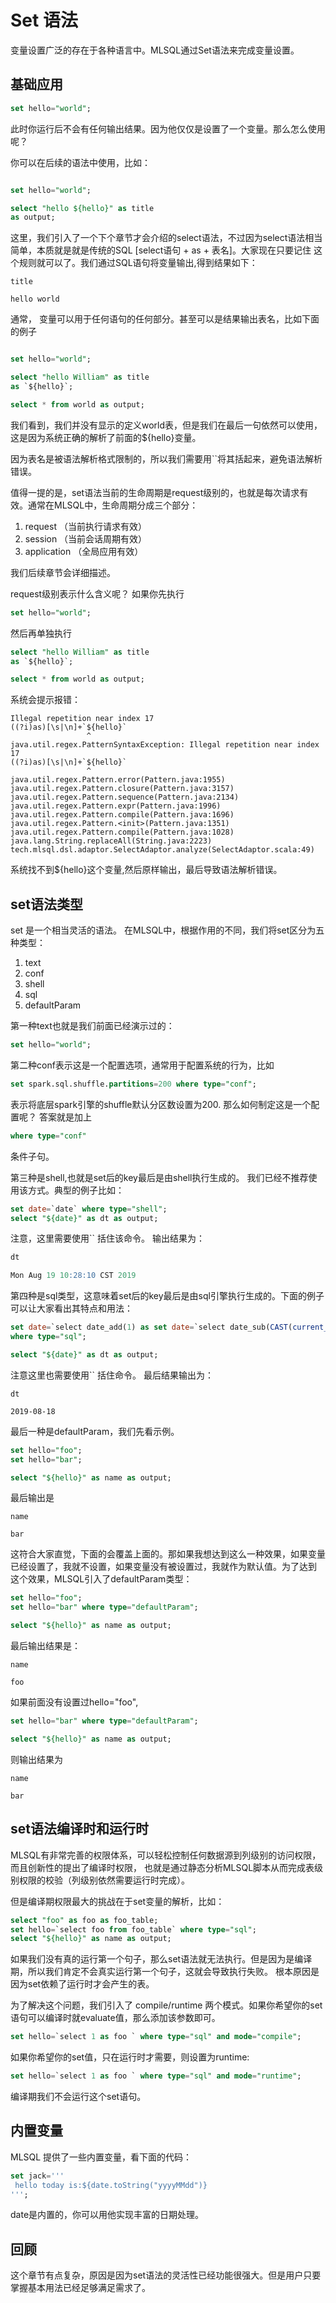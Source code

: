 # Set 语法

变量设置广泛的存在于各种语言中。MLSQL通过Set语法来完成变量设置。

## 基础应用

```sql
set hello="world";
```

此时你运行后不会有任何输出结果。因为他仅仅是设置了一个变量。那么怎么使用呢？

你可以在后续的语法中使用，比如：

```sql

set hello="world";

select "hello ${hello}" as title 
as output;
```

这里，我们引入了一个下个章节才会介绍的select语法，不过因为select语法相当简单，本质就是就是传统的SQL [select语句 + as + 表名]。大家现在只要记住
这个规则就可以了。我们通过SQL语句将变量输出,得到结果如下：


```
title

hello world
```
通常， 变量可以用于任何语句的任何部分。甚至可以是结果输出表名，比如下面的例子


```sql

set hello="world";

select "hello William" as title 
as `${hello}`;

select * from world as output;
```

我们看到，我们并没有显示的定义world表，但是我们在最后一句依然可以使用，这是因为系统正确的解析了前面的${hello}变量。

因为表名是被语法解析格式限制的，所以我们需要用``将其括起来，避免语法解析错误。


值得一提的是，set语法当前的生命周期是request级别的，也就是每次请求有效。通常在MLSQL中，生命周期分成三个部分：

1. request （当前执行请求有效）
2. session  （当前会话周期有效）
3. application （全局应用有效）

我们后续章节会详细描述。

request级别表示什么含义呢？ 如果你先执行

```sql
set hello="world";
```

然后再单独执行

```sql
select "hello William" as title 
as `${hello}`;

select * from world as output;
```

系统会提示报错：

```
Illegal repetition near index 17
((?i)as)[\s|\n]+`${hello}`
                 ^
java.util.regex.PatternSyntaxException: Illegal repetition near index 17
((?i)as)[\s|\n]+`${hello}`
                 ^
java.util.regex.Pattern.error(Pattern.java:1955)
java.util.regex.Pattern.closure(Pattern.java:3157)
java.util.regex.Pattern.sequence(Pattern.java:2134)
java.util.regex.Pattern.expr(Pattern.java:1996)
java.util.regex.Pattern.compile(Pattern.java:1696)
java.util.regex.Pattern.<init>(Pattern.java:1351)
java.util.regex.Pattern.compile(Pattern.java:1028)
java.lang.String.replaceAll(String.java:2223)
tech.mlsql.dsl.adaptor.SelectAdaptor.analyze(SelectAdaptor.scala:49)
```

系统找不到${hello}这个变量,然后原样输出，最后导致语法解析错误。


## set语法类型

set 是一个相当灵活的语法。 在MLSQL中，根据作用的不同，我们将set区分为五种类型：

1. text
2. conf
3. shell
4. sql
5. defaultParam

第一种text也就是我们前面已经演示过的：

```sql
set hello="world";
```

第二种conf表示这是一个配置选项，通常用于配置系统的行为，比如 

```sql
set spark.sql.shuffle.partitions=200 where type="conf";
```

表示将底层spark引擎的shuffle默认分区数设置为200. 那么如何制定这是一个配置呢？ 答案就是加上

```sql
where type="conf"
```

条件子句。

第三种是shell,也就是set后的key最后是由shell执行生成的。 我们已经不推荐使用该方式。典型的例子比如：

```sql
set date=`date` where type="shell";
select "${date}" as dt as output;
```
注意，这里需要使用`` 括住该命令。
输出结果为：

```sql
dt

Mon Aug 19 10:28:10 CST 2019
```

第四种是sql类型，这意味着set后的key最后是由sql引擎执行生成的。下面的例子可以让大家看出其特点和用法：

```sql
set date=`select date_add(1) as set date=`select date_sub(CAST(current_timestamp() as DATE), 1) as dt` 
where type="sql";

select "${date}" as dt as output;
```

注意这里也需要使用`` 括住命令。 最后结果输出为：

```
dt

2019-08-18
```

最后一种是defaultParam，我们先看示例。

```sql
set hello="foo";
set hello="bar";

select "${hello}" as name as output;
```

最后输出是

```
name

bar
```

这符合大家直觉，下面的会覆盖上面的。那如果我想达到这么一种效果，如果变量已经设置了，我就不设置，如果变量没有被设置过，我就作为默认值。为了达到
这个效果，MLSQL引入了defaultParam类型：

```sql
set hello="foo";
set hello="bar" where type="defaultParam";

select "${hello}" as name as output;
```

最后输出结果是：

```
name

foo
```

如果前面没有设置过hello="foo",


```sql
set hello="bar" where type="defaultParam";

select "${hello}" as name as output;
```

则输出结果为

```
name

bar
```

## set语法编译时和运行时

MLSQL有非常完善的权限体系，可以轻松控制任何数据源到列级别的访问权限，而且创新性的提出了编译时权限，
也就是通过静态分析MLSQL脚本从而完成表级别权限的校验（列级别依然需要运行时完成）。

但是编译期权限最大的挑战在于set变量的解析，比如：

```sql
select "foo" as foo as foo_table;
set hello=`select foo from foo_table` where type="sql";
select "${hello}" as name as output; 
```
如果我们没有真的运行第一个句子，那么set语法就无法执行。但是因为是编译期，所以我们肯定不会真实运行第一个句子，这就会导致执行失败。
根本原因是因为set依赖了运行时才会产生的表。

为了解决这个问题，我们引入了 compile/runtime 两个模式。如果你希望你的set语句可以编译时就evaluate值，那么添加该参数即可。

```sql
set hello=`select 1 as foo ` where type="sql" and mode="compile";
```

如果你希望你的set值，只在运行时才需要，则设置为runtime:

```sql
set hello=`select 1 as foo ` where type="sql" and mode="runtime";
```

编译期我们不会运行这个set语句。


## 内置变量

MLSQL 提供了一些内置变量，看下面的代码：

```sql
set jack='''
 hello today is:${date.toString("yyyyMMdd")}
''';
```

date是内置的，你可以用他实现丰富的日期处理。

## 回顾

这个章节有点复杂，原因是因为set语法的灵活性已经功能很强大。但是用户只要掌握基本用法已经足够满足需求了。
